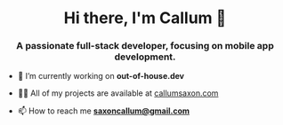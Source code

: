 <h1 align="center">Hi there, I'm Callum 👋</h1>
<h3 align="center">A passionate full-stack developer, focusing on mobile app development.</h3>

- 🔭 I’m currently working on **out-of-house.dev**

- 👨‍💻 All of my projects are available at [callumsaxon.com](callumsaxon.com)

- 📫 How to reach me **saxoncallum@gmail.com**

